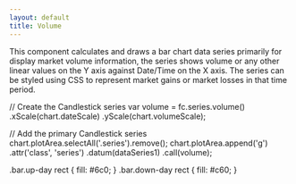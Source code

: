 ```yaml
---
layout: default
title: Volume
---
```


This component calculates and draws a bar chart data series primarily for display market volume information, the series shows volume or any other linear values on the Y axis against Date/Time on the X axis. The series can be styled using CSS to represent market gains or market losses in that time period.

<div id="example_volume" class="chart"> </div>

<div class="tabs">
<div class="javascript">
// Create the Candlestick series
var volume = fc.series.volume()
    .xScale(chart.dateScale)
    .yScale(chart.volumeScale);

// Add the primary Candlestick series
chart.plotArea.selectAll('.series').remove();
chart.plotArea.append('g')
    .attr('class', 'series')
    .datum(dataSeries1)
    .call(volume);
</div>
<div class="css">
.bar.up-day rect { fill: #6c0; }
.bar.down-day rect { fill: #c60; }
</div>
<div class="svg">
<g class="volume-series">
    <g class="volumebar down-day">
        <rect></rect>
    </g>
    <g class="volumebar up-day">
        <rect></rect>
    </g>
</g>
</div>
</div>

<script type="text/javascript">
	// Mock data generation (mu, sigma, startingPrice, intraDaySteps, filter)
	var chart = createPlotArea('#example_volume', true);

	// Create the Candlestick series
	var volume = fc.series.volume()
		.xScale(chart.dateScale)
		.yScale(chart.volumeScale);

	// Add the primary Candlestick series
	chart.plotArea.selectAll('.series').remove();
	chart.plotArea.append('g')
		.attr('class', 'series')
		.datum(dataSeries1)
		.call(volume);
</script>
